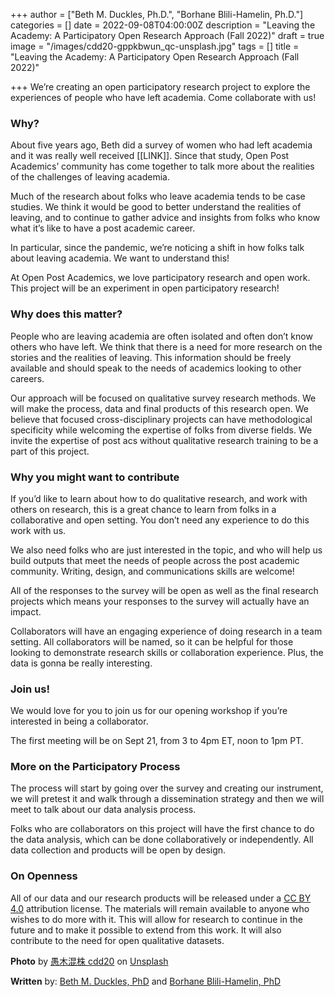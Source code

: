 +++
author = ["Beth M. Duckles, Ph.D.", "Borhane Blili-Hamelin, Ph.D."]
categories = []
date = 2022-09-08T04:00:00Z
description = "Leaving the Academy: A Participatory Open Research Approach (Fall 2022)"
draft = true
image = "/images/cdd20-gppkbwun_qc-unsplash.jpg"
tags = []
title = "Leaving the Academy: A Participatory Open Research Approach (Fall 2022)"

+++
We’re creating an open participatory research project to explore the experiences of people who have left academia. Come collaborate with us!

### **Why?**

About five years ago, Beth did a survey of women who had left academia and it was really well received \[\[LINK\]\]. Since that study, Open Post Academics’ community has come together to talk more about the realities of the challenges of leaving academia.

Much of the research about folks who leave academia tends to be case studies. We think it would be good to better understand the realities of leaving, and to continue to gather advice and insights from folks who know what it’s like to have a post academic career.

In particular, since the pandemic, we’re noticing a shift in how folks talk about leaving academia. We want to understand this!

At Open Post Academics, we love participatory research and open work. This project will be an experiment in open participatory research!

### **Why does this matter?**

People who are leaving academia are often isolated and often don’t know others who have left. We think that there is a need for more research on the stories and the realities of leaving. This information should be freely available and should speak to the needs of academics looking to other careers.

Our approach will be focused on qualitative survey research methods. We will make the process, data and final products of this research open. We believe that focused cross-disciplinary projects can have methodological specificity while welcoming the expertise of folks from diverse fields. We invite the expertise of post acs without qualitative research training to be a part of this project.

### **Why you might want to contribute**

If you’d like to learn about how to do qualitative research, and work with others on research, this is a great chance to learn from folks in a collaborative and open setting. You don’t need any experience to do this work with us.

We also need folks who are just interested in the topic, and who will help us build outputs that meet the needs of people across the post academic community. Writing, design, and communications skills are welcome!

All of the responses to the survey will be open as well as the final research projects which means your responses to the survey will actually have an impact.

Collaborators will have an engaging experience of doing research in a team setting. All collaborators will be named, so it can be helpful for those looking to demonstrate research skills or collaboration experience. Plus, the data is gonna be really interesting.

### **Join us!**

We would love for you to join us for our opening workshop if you’re interested in being a collaborator.

The first meeting will be on Sept 21, from 3 to 4pm ET, noon to 1pm PT.

### **More on the Participatory Process**

The process will start by going over the survey and creating our instrument, we will pretest it and walk through a dissemination strategy and then we will meet to talk about our data analysis process.

Folks who are collaborators on this project will have the first chance to do the data analysis, which can be done collaboratively or independently. All data collection and products will be open by design.

### **On Openness**

All of our data and our research products will be released under a [CC BY 4.0](https://creativecommons.org/licenses/by/4.0/) attribution license. The materials will remain available to anyone who wishes to do more with it. This will allow for research to continue in the future and to make it possible to extend from this work. It will also contribute to the need for open qualitative datasets.

**Photo** by [愚木混株 cdd20](https://unsplash.com/@cdd20?utm_source=unsplash&utm_medium=referral&utm_content=creditCopyText) on [Unsplash](https://unsplash.com/?utm_source=unsplash&utm_medium=referral&utm_content=creditCopyText)

**Written** by: [Beth M. Duckles, PhD](https://bethduckles.com/) and [Borhane Blili-Hamelin, PhD](https://borhane.xyz/)